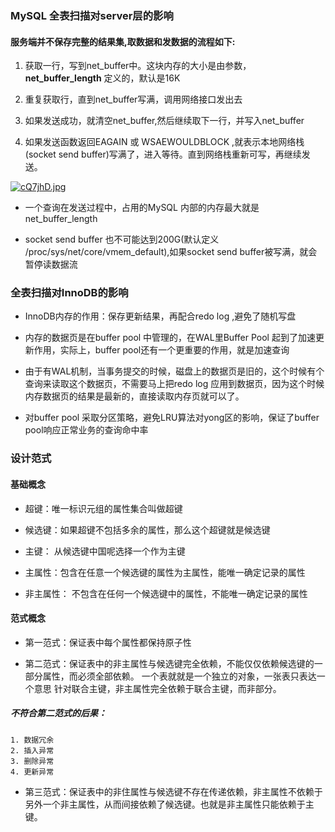 ### MySQL 全表扫描对server层的影响

#### 服务端并不保存完整的结果集,取数据和发数据的流程如下:

1. 获取一行，写到net_buffer中。这块内存的大小是由参数，**net_buffer_length** 定义的，默认是16K

2. 重复获取行，直到net_buffer写满，调用网络接口发出去

3. 如果发送成功，就清空net_buffer,然后继续取下一行，并写入net_buffer

4. 如果发送函数返回EAGAIN 或 WSAEWOULDBLOCK ,就表示本地网络栈(socket send buffer)写满了，进入等待。直到网络栈重新可写，再继续发送。

[![cQ7jhD.jpg](https://z3.ax1x.com/2021/04/05/cQ7jhD.jpg)](https://imgtu.com/i/cQ7jhD)

- 一个查询在发送过程中，占用的MySQL 内部的内存最大就是net_buffer_length 

- socket send buffer 也不可能达到200G(默认定义 /proc/sys/net/core/vmem_default),如果socket send buffer被写满，就会暂停读数据流

### 全表扫描对InnoDB的影响

- InnoDB内存的作用：保存更新结果，再配合redo log ,避免了随机写盘

- 内存的数据页是在buffer pool 中管理的，在WAL里Buffer Pool 起到了加速更新作用，实际上，buffer pool还有一个更重要的作用，就是加速查询

- 由于有WAL机制，当事务提交的时候，磁盘上的数据页是旧的，这个时候有个查询来读取这个数据页，不需要马上把redo log 应用到数据页，因为这个时候内存数据页的结果是最新的，直接读取内存页就可以了。

- 对buffer pool 采取分区策略，避免LRU算法对yong区的影响，保证了buffer pool响应正常业务的查询命中率

### 设计范式

#### 基础概念

- 超键：唯一标识元组的属性集合叫做超键

- 候选键：如果超键不包括多余的属性，那么这个超键就是候选键

- 主键： 从候选键中国呢选择一个作为主键

- 主属性：包含在任意一个候选键的属性为主属性，能唯一确定记录的属性

- 非主属性： 不包含在任何一个候选键中的属性，不能唯一确定记录的属性

#### 范式概念

- 第一范式：保证表中每个属性都保持原子性

- 第二范式：保证表中的非主属性与候选键完全依赖，不能仅仅依赖候选键的一部分属性，而必须全部依赖。
  一个表就就是一个独立的对象，一张表只表达一个意思 针对联合主键，非主属性完全依赖于联合主键，而非部分。

##### 不符合第二范式的后果：

````
1. 数据冗余
2. 插入异常
3. 删除异常
4. 更新异常
````

- 第三范式：保证表中的非住属性与候选键不存在传递依赖，非主属性不依赖于另外一个非主属性，从而间接依赖了候选键。也就是非主属性只能依赖于主键。